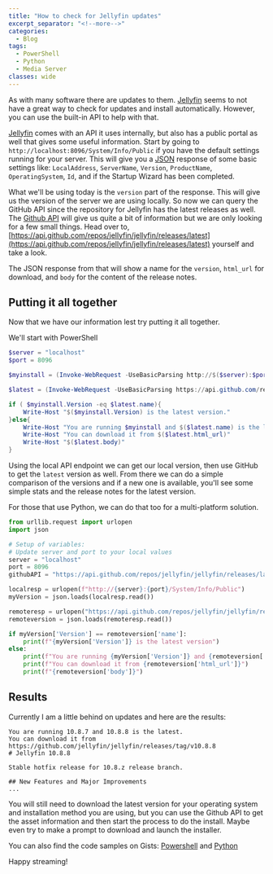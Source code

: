 ```yaml
---
title: "How to check for Jellyfin updates"
excerpt_separator: "<!--more-->"
categories:
  - Blog
tags:
  - PowerShell
  - Python
  - Media Server
classes: wide
---
```


As with many software there are updates to them. [Jellyfin](https://jellyfin.org/) seems to not have a great way to check for updates and install automatically. However, you can use the built-in API to help with that. 

<!--more-->

[Jellyfin](https://jellyfin.org/) comes with an API it uses internally, but also has a public portal as well that gives some useful information. Start by going to `http://localhost:8096/System/Info/Public` if you have the default settings running for your server. This will give you a [JSON](https://www.json.org/json-en.html) response of some basic settings like: `LocalAddress`, `ServerName`, `Version`, `ProductName`, `OperatingSystem`, `Id`, and if the Startup Wizard has been completed. 

What we'll be using today is the `version` part of the response. This will give us the version of the server we are using locally. So now we can query the GitHub API since the repository for Jellyfin has the latest releases as well. The [Github API](https://api.github.com/repos/jellyfin/jellyfin/releases/latest) will give us quite a bit of information but we are only looking for a few small things. Head over to, [https://api.github.com/repos/jellyfin/jellyfin/releases/latest](https://api.github.com/repos/jellyfin/jellyfin/releases/latest) yourself and take a look. 

The JSON response from that will show a name for the `version`, `html_url` for download, and `body` for the content of the release notes. 

## Putting it all together

Now that we have our information lest try putting it all together. 

We'll start with PowerShell

```powershell
$server = "localhost"
$port = 8096

$myinstall = (Invoke-WebRequest -UseBasicParsing http://$($server):$port/System/Info/Public).Content | ConvertFrom-Json

$latest = (Invoke-WebRequest -UseBasicParsing https://api.github.com/repos/jellyfin/jellyfin/releases/latest) | ConvertFrom-Json

if ( $myinstall.Version -eq $latest.name){
    Write-Host "$($myinstall.Version) is the latest version."
}else{
    Write-Host "You are running $myinstall and $($latest.name) is the latest."
    Write-Host "You can download it from $($latest.html_url)"
    Write-Host "$($latest.body)"
}
```

Using the local API endpoint we can get our local version, then use GitHub to get the `latest` version as well. From there we can do a simple comparison of the versions and if a new one is available, you'll see some simple stats and the release notes for the latest version. 

For those that use Python, we can do that too for a multi-platform solution. 

```python
from urllib.request import urlopen
import json

# Setup of variables:
# Update server and port to your local values
server = "localhost"
port = 8096
githubAPI = "https://api.github.com/repos/jellyfin/jellyfin/releases/latest"

localresp = urlopen(f"http://{server}:{port}/System/Info/Public")
myVersion = json.loads(localresp.read())

remoteresp = urlopen("https://api.github.com/repos/jellyfin/jellyfin/releases/latest")
remoteversion = json.loads(remoteresp.read())

if myVersion['Version'] == remoteversion['name']:
    print(f"{myVersion['Version']} is the latest version")
else:
    print(f"You are running {myVersion['Version']} and {remoteversion['name']} is the latest.")
    print(f"You can download it from {remoteversion['html_url']}")
    print(f"{remoteversion['body']}")
```

## Results

Currently I am a little behind on updates and here are the results: 

```
You are running 10.8.7 and 10.8.8 is the latest.
You can download it from https://github.com/jellyfin/jellyfin/releases/tag/v10.8.8
# Jellyfin 10.8.8

Stable hotfix release for 10.8.z release branch.

## New Features and Major Improvements
...
```

You will still need to download the latest version for your operating system and installation method you are using, but you can use the Github API to get the asset information and then start the process to do the install. Maybe even try to make a prompt to download and launch the installer. 

You can also find the code samples on Gists: [Powershell](https://gist.github.com/cjerrington/b39a7ecfbeff8049eff08e1a0fdaf7be#file-jellyfin-update-ps1) and [Python](https://gist.github.com/cjerrington/b39a7ecfbeff8049eff08e1a0fdaf7be#file-jellyfin-update-py)

Happy streaming! 